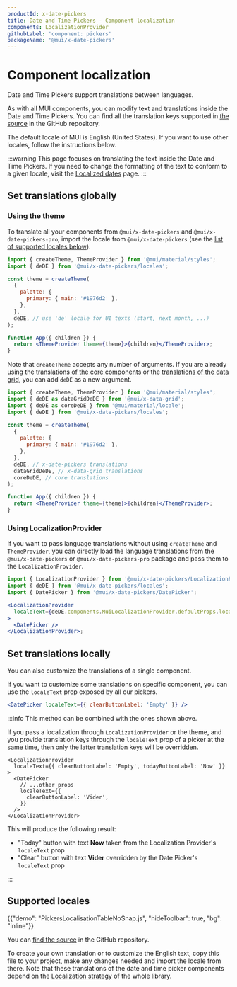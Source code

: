 ```yaml
---
productId: x-date-pickers
title: Date and Time Pickers - Component localization
components: LocalizationProvider
githubLabel: 'component: pickers'
packageName: '@mui/x-date-pickers'
---
```


# Component localization

<p class="description">Date and Time Pickers support translations between languages.</p>

As with all MUI components, you can modify text and translations inside the Date and Time Pickers.
You can find all the translation keys supported in [the source](https://github.com/mui/mui-x/blob/HEAD/packages/x-date-pickers/src/locales/utils/pickersLocaleTextApi.ts)
in the GitHub repository.

The default locale of MUI is English (United States). If you want to use other locales, follow the instructions below.

:::warning
This page focuses on translating the text inside the Date and Time Pickers.
If you need to change the formatting of the text to conform to a given locale, visit the [Localized dates](/x/react-date-pickers/adapters-locale/) page.
:::

## Set translations globally

### Using the theme

To translate all your components from `@mui/x-date-pickers` and `@mui/x-date-pickers-pro`,
import the locale from `@mui/x-date-pickers` (see the [list of supported locales below](#supported-locales)).

```jsx
import { createTheme, ThemeProvider } from '@mui/material/styles';
import { deDE } from '@mui/x-date-pickers/locales';

const theme = createTheme(
  {
    palette: {
      primary: { main: '#1976d2' },
    },
  },
  deDE, // use 'de' locale for UI texts (start, next month, ...)
);

function App({ children }) {
  return <ThemeProvider theme={theme}>{children}</ThemeProvider>;
}
```

Note that `createTheme` accepts any number of arguments.
If you are already using the [translations of the core components](/material-ui/guides/localization/#locale-text) or the [translations of the data grid](/x/react-data-grid/localization/#locale-text), you can add `deDE` as a new argument.

```jsx
import { createTheme, ThemeProvider } from '@mui/material/styles';
import { deDE as dataGridDeDE } from '@mui/x-data-grid';
import { deDE as coreDeDE } from '@mui/material/locale';
import { deDE } from '@mui/x-date-pickers/locales';

const theme = createTheme(
  {
    palette: {
      primary: { main: '#1976d2' },
    },
  },
  deDE, // x-date-pickers translations
  dataGridDeDE, // x-data-grid translations
  coreDeDE, // core translations
);

function App({ children }) {
  return <ThemeProvider theme={theme}>{children}</ThemeProvider>;
}
```

### Using LocalizationProvider

If you want to pass language translations without using `createTheme` and `ThemeProvider`,
you can directly load the language translations from the `@mui/x-date-pickers` or `@mui/x-date-pickers-pro` package and pass them to the `LocalizationProvider`.

```jsx
import { LocalizationProvider } from '@mui/x-date-pickers/LocalizationProvider';
import { deDE } from '@mui/x-date-pickers/locales';
import { DatePicker } from '@mui/x-date-pickers/DatePicker';

<LocalizationProvider
  localeText={deDE.components.MuiLocalizationProvider.defaultProps.localeText}
>
  <DatePicker />
</LocalizationProvider>;
```

## Set translations locally

You can also customize the translations of a single component.

If you want to customize some translations on specific component, you can use the `localeText` prop exposed by all our pickers.

```jsx
<DatePicker localeText={{ clearButtonLabel: 'Empty' }} />
```

:::info
This method can be combined with the ones shown above.

If you pass a localization through `LocalizationProvider` or the theme, and you provide translation keys through the `localeText` prop of a picker at the same time, then only the latter translation keys will be overridden.

```tsx
<LocalizationProvider
  localeText={{ clearButtonLabel: 'Empty', todayButtonLabel: 'Now' }}
>
  <DatePicker
    // ...other props
    localeText={{
      clearButtonLabel: 'Vider',
    }}
  />
</LocalizationProvider>
```

This will produce the following result:

- "Today" button with text **Now** taken from the Localization Provider's `localeText` prop
- "Clear" button with text **Vider** overridden by the Date Picker's `localeText` prop

:::

## Supported locales

{{"demo": "PickersLocalisationTableNoSnap.js", "hideToolbar": true, "bg": "inline"}}

You can [find the source](https://github.com/mui/mui-x/tree/HEAD/packages/x-date-pickers/src/locales) in the GitHub repository.

To create your own translation or to customize the English text, copy this file to your project, make any changes needed and import the locale from there.
Note that these translations of the date and time picker components depend on the [Localization strategy](/material-ui/guides/localization/) of the whole library.
